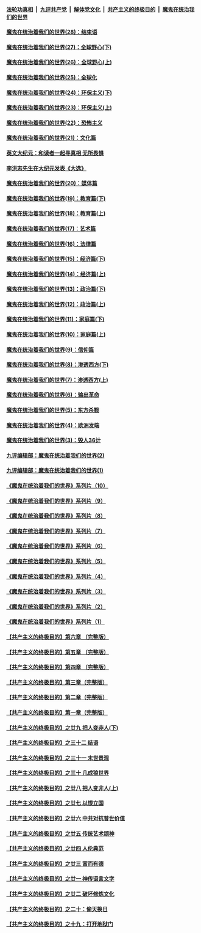 

####  [法轮功真相](../../../../basic/blob/master/README.md?t=03081301) &nbsp;|&nbsp; [九评共产党](../../../../9ping.md/blob/master/README.md?t=03081301) &nbsp;|&nbsp; [解体党文化](../../../../jtdwh.md/blob/master/README.md?t=03081301)  &nbsp;|&nbsp; [共产主义的终极目的](../../../../gczydzjmd.md/blob/master/README.md?t=03081301) &nbsp;|&nbsp; [魔鬼在统治我们的世界](../../../../mgztzwmdsj.md/blob/master/README.md?t=03081301) 

#### [魔鬼在统治着我们的世界(28)：结束语](../pages/nsc422/n10936246.md?t=03081301) 

#### [魔鬼在统治着我们的世界(27)：全球野心(下)](../pages/nsc422/n10928319.md?t=03081301) 

#### [魔鬼在统治着我们的世界(26)：全球野心(上)](../pages/nsc422/n10900318.md?t=03081301) 

#### [魔鬼在统治着我们的世界(25)：全球化](../pages/nsc422/n10788205.md?t=03081301) 

#### [魔鬼在统治着我们的世界(24)：环保主义(下)](../pages/nsc422/n10695307.md?t=03081301) 

#### [魔鬼在统治着我们的世界(23)：环保主义(上)](../pages/nsc422/n10688613.md?t=03081301) 

#### [魔鬼在统治着我们的世界(22)：恐怖主义](../pages/nsc422/n10614727.md?t=03081301) 

#### [魔鬼在统治着我们的世界(21)：文化篇](../pages/nsc422/n10597706.md?t=03081301) 

#### [英文大纪元：和读者一起寻真相 无所畏惧](../pages/nsc422/n12542027.md?t=03081301) 

#### [李洪志先生在大纪元发表《大选》](../pages/nsc422/n12534746.md?t=03081301) 

#### [魔鬼在统治着我们的世界(20)：媒体篇](../pages/nsc422/n10586579.md?t=03081301) 

#### [魔鬼在统治着我们的世界(19)：教育篇(下)](../pages/nsc422/n10564808.md?t=03081301) 

#### [魔鬼在统治着我们的世界(18)：教育篇(上)](../pages/nsc422/n10526970.md?t=03081301) 

#### [魔鬼在统治着我们的世界(17)：艺术篇](../pages/nsc422/n10499093.md?t=03081301) 

#### [魔鬼在统治着我们的世界(16)：法律篇](../pages/nsc422/n10485969.md?t=03081301) 

#### [魔鬼在统治着我们的世界(15)：经济篇(下)](../pages/nsc422/n10469975.md?t=03081301) 

#### [魔鬼在统治着我们的世界(14)：经济篇(上)](../pages/nsc422/n10457370.md?t=03081301) 

#### [魔鬼在统治着我们的世界(13)：政治篇(下)](../pages/nsc422/n10448270.md?t=03081301) 

#### [魔鬼在统治着我们的世界(12)：政治篇(上)](../pages/nsc422/n10444576.md?t=03081301) 

#### [魔鬼在统治着我们的世界(11)：家庭篇(下)](../pages/nsc422/n10440961.md?t=03081301) 

#### [魔鬼在统治着我们的世界(10)：家庭篇(上)](../pages/nsc422/n10435448.md?t=03081301) 

#### [魔鬼在统治着我们的世界(9)：信仰篇](../pages/nsc422/n10432159.md?t=03081301) 

#### [魔鬼在统治着我们的世界(8)：渗透西方(下)](../pages/nsc422/n10429603.md?t=03081301) 

#### [魔鬼在统治着我们的世界(7)：渗透西方(上)](../pages/nsc422/n10426013.md?t=03081301) 

#### [魔鬼在统治着我们的世界(6)：输出革命](../pages/nsc422/n10421536.md?t=03081301) 

#### [魔鬼在统治着我们的世界(5)：东方杀戮](../pages/nsc422/n10417707.md?t=03081301) 

#### [魔鬼在统治着我们的世界(4)：欧洲发端](../pages/nsc422/n10414890.md?t=03081301) 

#### [魔鬼在统治着我们的世界(3)：毁人36计](../pages/nsc422/n10411583.md?t=03081301) 

#### [九评编辑部：魔鬼在统治着我们的世界(2)](../pages/nsc422/n10410036.md?t=03081301) 

#### [九评编辑部：魔鬼在统治着我们的世界(1)](../pages/nsc422/n10406825.md?t=03081301) 

#### [《魔鬼在统治着我们的世界》系列片（10）](../pages/nsc422/n12292670.md?t=03081301) 

#### [《魔鬼在统治着我们的世界》系列片（9）](../pages/nsc422/n12290859.md?t=03081301) 

#### [《魔鬼在统治着我们的世界》系列片（8）](../pages/nsc422/n12287445.md?t=03081301) 

#### [《魔鬼在统治着我们的世界》系列片（7）](../pages/nsc422/n12283425.md?t=03081301) 

#### [《魔鬼在统治着我们的世界》系列片（6）](../pages/nsc422/n12282314.md?t=03081301) 

#### [《魔鬼在统治着我们的世界》系列片（5）](../pages/nsc422/n12281419.md?t=03081301) 

#### [《魔鬼在统治着我们的世界》系列片（4）](../pages/nsc422/n12274024.md?t=03081301) 

#### [《魔鬼在统治着我们的世界》系列片（3）](../pages/nsc422/n12271322.md?t=03081301) 

#### [《魔鬼在统治着我们的世界》系列片（2）](../pages/nsc422/n12269049.md?t=03081301) 

#### [《魔鬼在统治着我们的世界》系列片（1）](../pages/nsc422/n12267575.md?t=03081301) 

#### [【共产主义的终极目的】第六章 （完整版）](../pages/nsc422/n11428913.md?t=03081301) 

#### [【共产主义的终极目的】第五章 （完整版）](../pages/nsc422/n11428912.md?t=03081301) 

#### [【共产主义的终极目的】第四章 （完整版）](../pages/nsc422/n11428907.md?t=03081301) 

#### [【共产主义的终极目的】第三章（完整版）](../pages/nsc422/n11428848.md?t=03081301) 

#### [【共产主义的终极目的】第二章（完整版）](../pages/nsc422/n11428831.md?t=03081301) 

#### [【共产主义的终极目的】第一章（完整版）](../pages/nsc422/n11417651.md?t=03081301) 

#### [【共产主义的终极目的】之廿九 把人变非人(下)](../pages/nsc422/n11344140.md?t=03081301) 

#### [【共产主义的终极目的】之三十二 结语](../pages/nsc422/n11360535.md?t=03081301) 

#### [【共产主义的终极目的】之三十一 末世景观](../pages/nsc422/n11351129.md?t=03081301) 

#### [【共产主义的终极目的】之三十 几成狼世界](../pages/nsc422/n11348280.md?t=03081301) 

#### [【共产主义的终极目的】之廿八 把人变非人(上)](../pages/nsc422/n11340492.md?t=03081301) 

#### [【共产主义的终极目的】之廿七 以恨立国](../pages/nsc422/n11336944.md?t=03081301) 

#### [【共产主义的终极目的】之廿六 中共对抗普世价值](../pages/nsc422/n11324785.md?t=03081301) 

#### [【共产主义的终极目的】之廿五 传统艺术颂神](../pages/nsc422/n11296396.md?t=03081301) 

#### [【共产主义的终极目的】之廿四 人伦典范](../pages/nsc422/n11296397.md?t=03081301) 

#### [【共产主义的终极目的】之廿三 富而有德](../pages/nsc422/n11283598.md?t=03081301) 

#### [【共产主义的终极目的】之廿一 神传语言文字](../pages/nsc422/n11263265.md?t=03081301) 

#### [【共产主义的终极目的】之廿二 破坏修炼文化](../pages/nsc422/n11245728.md?t=03081301) 

#### [【共产主义的终极目的】之二十：偷天换日](../pages/nsc422/n11238846.md?t=03081301) 

#### [【共产主义的终极目的】之十九：打开地狱门](../pages/nsc422/n11206376.md?t=03081301) 

